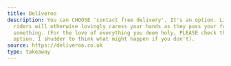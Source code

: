```yaml
---
title: Deliveroo
description: You can CHOOSE 'contact free delivery'. It's an option. Like their
  riders will otherwise lovingly caress your hands as they pass your fries, or
  something. (For the love of everything you deem holy, PLEASE check that
  option. I shudder to think what might happen if you don't).
source: https://deliveroo.co.uk
type: takeaway
---
```


